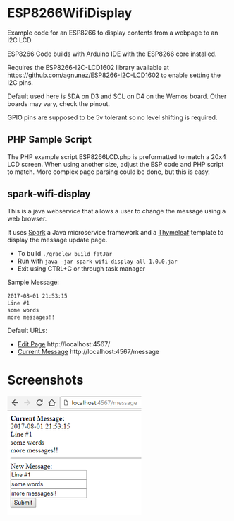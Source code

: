 # ESP8266WifiDisplay
Example code for an ESP8266 to display contents from a webpage to an I2C LCD.

ESP8266 Code builds with Arduino IDE with the ESP8266 core installed. 

Requires the ESP8266-I2C-LCD1602 library available at https://github.com/agnunez/ESP8266-I2C-LCD1602
to enable setting the I2C pins.

Default used here is SDA on D3 and SCL on D4 on the Wemos board. Other boards may vary, check the pinout.

GPIO pins are supposed to be 5v tolerant so no level shifting is required.

## PHP Sample Script
The PHP example script ESP8266LCD.php is preformatted to match a 20x4 LCD screen. When using another size, adjust the ESP code and PHP script to match. 
More complex page parsing could be done, but this is easy.

## spark-wifi-display
This is a java webservice that allows a user to change the message using a web browser. 

It uses [Spark](http://sparkjava.com/) a Java microservice framework and a [Thymeleaf](http://www.thymeleaf.org/) template to display the message update page. 

* To build `./gradlew build fatJar` 
* Run with `java -jar spark-wifi-display-all-1.0.0.jar`
* Exit using CTRL+C or through task manager

Sample Message:

```
2017-08-01 21:53:15
Line #1
some words
more messages!!
```

Default URLs:
* [Edit Page](http://localhost:4567/) http://localhost:4567/
* [Current Message](http://localhost:4567/message) http://localhost:4567/message

# Screenshots

![Spark Wifi Display Edit Page Screenshot](spark-wifi-display-edit-page.png?raw=true "Spark Wifi Display Edit Page")

